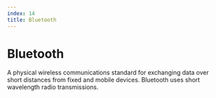 ```yaml
---
index: 14
title: Bluetooth
---
```

# Bluetooth

A physical wireless communications standard for exchanging data over short distances from fixed and mobile devices. Bluetooth uses short wavelength radio transmissions.